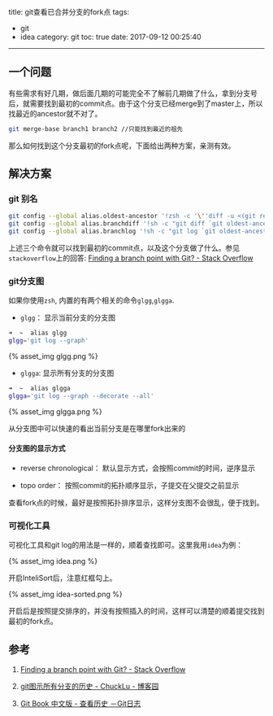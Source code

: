 title: git查看已合并分支的fork点
tags:
  - git
  - idea
category: git
toc: true
date: 2017-09-12 00:25:40
---


## 一个问题

有些需求有好几期，做后面几期的可能完全不了解前几期做了什么，拿到分支号后，就需要找到最初的commit点。由于这个分支已经merge到了master上，所以找最近的ancestor就不对了。

```bash
git merge-base branch1 branch2 //只能找到最近的祖先
```

那么如何找到这个分支最初的fork点呢，下面给出两种方案，亲测有效。

## 解决方案

### git 别名

```bash
git config --global alias.oldest-ancestor '!zsh -c '\''diff -u <(git rev-list --first-parent "${1:-master}") <(git rev-list --first-parent "${2:-HEAD}") | sed -ne "s/^ //p" | head -1'\'' -'
git config --global alias.branchdiff '!sh -c "git diff `git oldest-ancestor`.."'
git config --global alias.branchlog '!sh -c "git log `git oldest-ancestor`.."'
```

上述三个命令就可以找到最初的commit点，以及这个分支做了什么。参见`stackoverflow`上的回答:  [Finding a branch point with Git? - Stack Overflow](https://stackoverflow.com/questions/1527234/finding-a-branch-point-with-git)

### git分支图

如果你使用`zsh`, 内置的有两个相关的命令`glgg`,`glgga`.

- `glgg`： 显示当前分支的分支图

```bash
➜  ~  alias glgg
glgg='git log --graph'
```

{% asset_img glgg.png %}

- `glgga`: 显示所有分支的分支图 

```bash
➜  ~  alias glgga
glgga='git log --graph --decorate --all'
```
{% asset_img glgga.png %}

从分支图中可以快速的看出当前分支是在哪里fork出来的

#### 分支图的显示方式

- reverse chronological： 默认显示方式，会按照commit的时间，逆序显示

- topo order： 按照commit的拓扑顺序显示，子提交在父提交之前显示

查看fork点的时候，最好是按照拓扑排序显示，这样分支图不会很乱，便于找到。


### 可视化工具

可视化工具和git log的用法是一样的，顺着查找即可。这里我用`idea`为例：

{% asset_img idea.png %}

开启InteliSort后，注意红框勾上。

{% asset_img idea-sorted.png %}

开启后是按照提交排序的，并没有按照插入的时间，这样可以清楚的顺着提交找到最初的fork点。

## 参考

1. [Finding a branch point with Git? - Stack Overflow](https://stackoverflow.com/questions/1527234/finding-a-branch-point-with-git)

2. [git图示所有分支的历史 - ChuckLu - 博客园](http://www.cnblogs.com/chucklu/p/4748394.html)

3. [Git Book 中文版 - 查看历史 －Git日志](http://gitbook.liuhui998.com/3_4.html)
